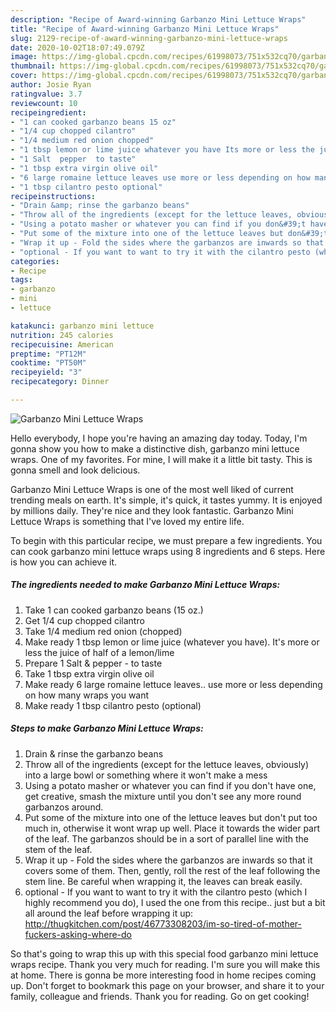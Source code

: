 ```yaml
---
description: "Recipe of Award-winning Garbanzo Mini Lettuce Wraps"
title: "Recipe of Award-winning Garbanzo Mini Lettuce Wraps"
slug: 2129-recipe-of-award-winning-garbanzo-mini-lettuce-wraps
date: 2020-10-02T18:07:49.079Z
image: https://img-global.cpcdn.com/recipes/61998073/751x532cq70/garbanzo-mini-lettuce-wraps-recipe-main-photo.jpg
thumbnail: https://img-global.cpcdn.com/recipes/61998073/751x532cq70/garbanzo-mini-lettuce-wraps-recipe-main-photo.jpg
cover: https://img-global.cpcdn.com/recipes/61998073/751x532cq70/garbanzo-mini-lettuce-wraps-recipe-main-photo.jpg
author: Josie Ryan
ratingvalue: 3.7
reviewcount: 10
recipeingredient:
- "1 can cooked garbanzo beans 15 oz"
- "1/4 cup chopped cilantro"
- "1/4 medium red onion chopped"
- "1 tbsp lemon or lime juice whatever you have Its more or less the juice of half of a lemonlime"
- "1 Salt  pepper  to taste"
- "1 tbsp extra virgin olive oil"
- "6 large romaine lettuce leaves use more or less depending on how many wraps you want"
- "1 tbsp cilantro pesto optional"
recipeinstructions:
- "Drain &amp; rinse the garbanzo beans"
- "Throw all of the ingredients (except for the lettuce leaves, obviously) into a large bowl or something where it won&#39;t make a mess"
- "Using a potato masher or whatever you can find if you don&#39;t have one, get creative, smash the mixture until you don&#39;t see any more round garbanzos around."
- "Put some of the mixture into one of the lettuce leaves but don&#39;t put too much in, otherwise it wont wrap up well. Place it towards the wider part of the leaf. The garbanzos should be in a sort of parallel line with the stem of the leaf."
- "Wrap it up - Fold the sides where the garbanzos are inwards so that it covers some of them. Then, gently, roll the rest of the leaf following the stem line. Be careful when wrapping it, the leaves can break easily."
- "optional - If you want to want to try it with the cilantro pesto (which I highly recommend you do), I used the one from this recipe.. just but a bit all around the leaf before wrapping it up: http://thugkitchen.com/post/46773308203/im-so-tired-of-mother-fuckers-asking-where-do"
categories:
- Recipe
tags:
- garbanzo
- mini
- lettuce

katakunci: garbanzo mini lettuce 
nutrition: 245 calories
recipecuisine: American
preptime: "PT12M"
cooktime: "PT50M"
recipeyield: "3"
recipecategory: Dinner

---
```



![Garbanzo Mini Lettuce Wraps](https://img-global.cpcdn.com/recipes/61998073/751x532cq70/garbanzo-mini-lettuce-wraps-recipe-main-photo.jpg)

Hello everybody, I hope you're having an amazing day today. Today, I'm gonna show you how to make a distinctive dish, garbanzo mini lettuce wraps. One of my favorites. For mine, I will make it a little bit tasty. This is gonna smell and look delicious.



Garbanzo Mini Lettuce Wraps is one of the most well liked of current trending meals on earth. It's simple, it's quick, it tastes yummy. It is enjoyed by millions daily. They're nice and they look fantastic. Garbanzo Mini Lettuce Wraps is something that I've loved my entire life.


To begin with this particular recipe, we must prepare a few ingredients. You can cook garbanzo mini lettuce wraps using 8 ingredients and 6 steps. Here is how you can achieve it.

<!--inarticleads1-->

##### The ingredients needed to make Garbanzo Mini Lettuce Wraps:

1. Take 1 can cooked garbanzo beans (15 oz.)
1. Get 1/4 cup chopped cilantro
1. Take 1/4 medium red onion (chopped)
1. Make ready 1 tbsp lemon or lime juice (whatever you have). It&#39;s more or less the juice of half of a lemon/lime
1. Prepare 1 Salt &amp; pepper - to taste
1. Take 1 tbsp extra virgin olive oil
1. Make ready 6 large romaine lettuce leaves.. use more or less depending on how many wraps you want
1. Make ready 1 tbsp cilantro pesto (optional)




<!--inarticleads2-->

##### Steps to make Garbanzo Mini Lettuce Wraps:

1. Drain &amp; rinse the garbanzo beans
1. Throw all of the ingredients (except for the lettuce leaves, obviously) into a large bowl or something where it won&#39;t make a mess
1. Using a potato masher or whatever you can find if you don&#39;t have one, get creative, smash the mixture until you don&#39;t see any more round garbanzos around.
1. Put some of the mixture into one of the lettuce leaves but don&#39;t put too much in, otherwise it wont wrap up well. Place it towards the wider part of the leaf. The garbanzos should be in a sort of parallel line with the stem of the leaf.
1. Wrap it up - Fold the sides where the garbanzos are inwards so that it covers some of them. Then, gently, roll the rest of the leaf following the stem line. Be careful when wrapping it, the leaves can break easily.
1. optional - If you want to want to try it with the cilantro pesto (which I highly recommend you do), I used the one from this recipe.. just but a bit all around the leaf before wrapping it up: http://thugkitchen.com/post/46773308203/im-so-tired-of-mother-fuckers-asking-where-do




So that's going to wrap this up with this special food garbanzo mini lettuce wraps recipe. Thank you very much for reading. I'm sure you will make this at home. There is gonna be more interesting food in home recipes coming up. Don't forget to bookmark this page on your browser, and share it to your family, colleague and friends. Thank you for reading. Go on get cooking!
